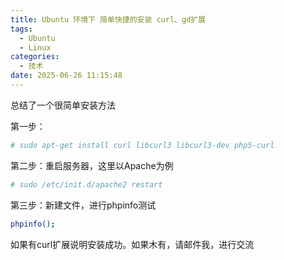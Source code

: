 ```yaml
---
title: Ubuntu 环境下 简单快捷的安装 curl、gd扩展
tags:
  - Ubuntu
  - Linux
categories:
  - 技术
date: 2025-06-26 11:15:48
---
```


总结了一个很简单安装方法

第一步：

```bash
# sudo apt-get install curl libcurl3 libcurl3-dev php5-curl
```

第二步：重启服务器，这里以Apache为例

```bash
# sudo /etc/init.d/apache2 restart
```

第三步：新建文件，进行phpinfo测试

```bash
phpinfo();
```

如果有curl扩展说明安装成功。如果木有，请邮件我，进行交流

